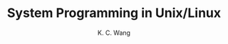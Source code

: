 ---
key: 2
title: System Programming in Unix/Linux
doi: "10.1007/978-3-319-92429-8"
author: K. C. Wang
publisher: Springer
---